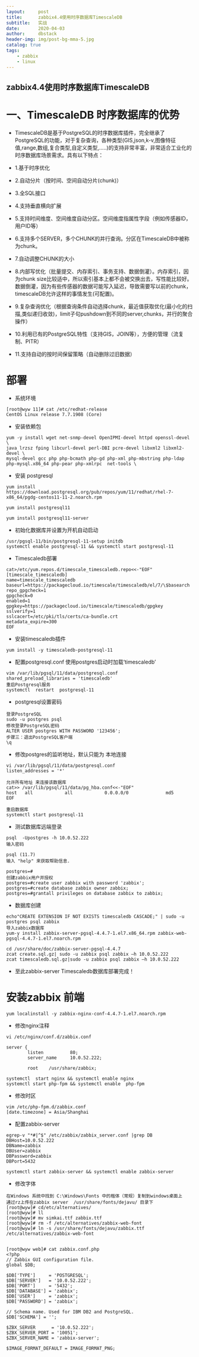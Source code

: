 ```yaml
---
layout:     post
title:      zabbix4.4使用时序数据库TimescaleDB
subtitle:   实战
date:       2020-04-03
author:     dbstack
header-img: img/post-bg-mma-5.jpg
catalog: true
tags:
    - zabbix
    - linux 
---
```

## zabbix4.4使用时序数据库TimescaleDB

# 一、TimescaleDB 时序数据库的优势
- TimescaleDB是基于PostgreSQL的时序数据库插件，完全继承了PostgreSQL的功能，对于复杂查询，各种类型(GIS,json,k-v,图像特征值,range,数组,复合类型,自定义类型,…..)的支持非常丰富，非常适合工业化的时序数据库场景需求。具有以下特点：

- 1.基于时序优化

- 2.自动分片（按时间、空间自动分片(chunk)）

- 3.全SQL接口

- 4.支持垂直横向扩展

- 5.支持时间维度、空间维度自动分区。空间维度指属性字段（例如传感器ID，用户ID等）

- 6.支持多个SERVER，多个CHUNK的并行查询。分区在TimescaleDB中被称为chunk。

- 7.自动调整CHUNK的大小

- 8.内部写优化（批量提交、内存索引、事务支持、数据倒灌）。内存索引，因为chunk size比较适中，所以索引基本上都不会被交换出去，写性能比较好。数据倒灌，因为有些传感器的数据可能写入延迟，导致需要写以前的chunk，timescaleDB允许这样的事情发生(可配置)。

- 9.复杂查询优化（根据查询条件自动选择chunk，最近值获取优化(最小化的扫描,类似递归收敛)，limit子句pushdown到不同的server,chunks，并行的聚合操作）

- 10.利用已有的PostgreSQL特性（支持GIS，JOIN等），方便的管理（流复制、PITR）

- 11.支持自动的按时间保留策略（自动删除过旧数据）

# 部署
- 系统环境
```
[root@wyw 11]# cat /etc/redhat-release 
CentOS Linux release 7.7.1908 (Core)
```
- 安装依赖包
```
yum -y install wget net-snmp-devel OpenIPMI-devel httpd openssl-devel \
java lrzsz fping libcurl-devel perl-DBI pcre-devel libxml2 libxml2-devel \
mysql-devel gcc php php-bcmath php-gd php-xml php-mbstring php-ldap php-mysql.x86_64 php-pear php-xmlrpc  net-tools \ 

```
- 安装 postgresql
```
yum install https://download.postgresql.org/pub/repos/yum/11/redhat/rhel-7-x86_64/pgdg-centos11-11-2.noarch.rpm

yum install postgresql11

yum install postgresql11-server

```
- 初始化数据库并设置为开机自动启动
```
/usr/pgsql-11/bin/postgresql-11-setup initdb
systemctl enable postgresql-11 && systemctl start postgresql-11
```
- Timescaledb部署
```
cat>/etc/yum.repos.d/timescale_timescaledb.repo<<-"EOF"
[timescale_timescaledb]
name=timescale_timescaledb
baseurl=https://packagecloud.io/timescale/timescaledb/el/7/\$basearch
repo_gpgcheck=1
gpgcheck=0
enabled=1
gpgkey=https://packagecloud.io/timescale/timescaledb/gpgkey
sslverify=1
sslcacert=/etc/pki/tls/certs/ca-bundle.crt
metadata_expire=300
EOF
```
- 安装timescaledb插件
```
yum install -y timescaledb-postgresql-11
```
- 配置postgresql.conf  使用postgres启动时加载‘timescaledb’
```
vim /var/lib/pgsql/11/data/postgresql.conf 
shared_preload_libraries = 'timescaledb'
重启Postgresql服务
systemctl  restart  postgresql-11

```
- postgresql设置密码
```
登录PostgreSQL
sudo -u postgres psql
修改登录PostgreSQL密码
ALTER USER postgres WITH PASSWORD '123456';
步骤三：退出PostgreSQL客户端
\q

```
- 修改postgres的监听地址，默认只能为 本地连接
```
vi /var/lib/pgsql/11/data/postgresql.conf
listen_addresses = '*' 

允许所有地址 来连接该数据库
cat>> /var/lib/pgsql/11/data/pg_hba.conf<<-"EOF"
host   all            all            0.0.0.0/0              md5
EOF

重启数据库
systemctl start postgresql-11
```
- 测试数据库远端登录
```
psql  -Upostgres -h 10.0.52.222
输入密码

psql (11.7)
输入 "help" 来获取帮助信息.

postgres=# 
创建zabbix用户并授权
postgres=#create user zabbix with password 'zabbix';
postgres=#create database zabbix owner zabbix;
postgres=#grantall privileges on database zabbix to zabbix;
```
- 数据库创建

```
echo"CREATE EXTENSION IF NOT EXISTS timescaledb CASCADE;" | sudo -u postgres psql zabbix
导入zabbix数据库
yum-y install zabbix-server-pgsql-4.4.7-1.el7.x86_64.rpm zabbix-web-pgsql-4.4.7-1.el7.noarch.rpm

cd /usr/share/doc/zabbix-server-pgsql-4.4.7
zcat create.sql.gz| sudo -u zabbix psql zabbix –h 10.0.52.222
zcat timescaledb.sql.gz|sudo -u zabbix psql zabbix –h 10.0.52.222

```
- 至此zabbix-server  Timescaledb数据库部署完成！

# 安装zabbix 前端
```
yum localinstall -y zabbix-nginx-conf-4.4.7-1.el7.noarch.rpm
```
- 修改nginx注释
```
vi /etc/nginx/conf.d/zabbix.conf

server {
        listen          80;
        server_name     10.0.52.222;

        root    /usr/share/zabbix;
        
systemctl  start nginx && systemctl enable nginx
systemctl start php-fpm && systemctl enable  php-fpm
```
- 修改时区
```
vim /etc/php-fpm.d/zabbix.conf
[date.timezone] = Asia/Shanghai
```
- 配置zabbix-server
```
egrep-v "*#|^$" /etc/zabbix/zabbix_server.conf |grep DB
DBHost=10.0.52.222
DBName=zabbix
DBUser=zabbix
DBPassword=zabbix
DBPort=5432

systemctl start zabbix-server && systemctl enable zabbix-server
```
- 修改字体
```
在Windows 系统中找到 C:\Windows\Fonts 中的楷体（常规）复制到windows桌面上
通过rz上传在zabbix server  /usr/share/fonts/dejavu/ 目录下
[root@wyw]# cd/etc/alternatives/
[root@wyw]# ll
[root@wyw]# mv simkai.ttf zabbix.ttf
[root@wyw]# rm -f /etc/alternatives/zabbix-web-font
[root@wyw]# ln -s /usr/share/fonts/dejavu/zabbix.ttf /etc/alternatives/zabbix-web-font


[root@wyw web]# cat zabbix.conf.php 
<?php
// Zabbix GUI configuration file.
global $DB;

$DB['TYPE']     = 'POSTGRESQL';
$DB['SERVER']   = '10.0.52.222';
$DB['PORT']     = '5432';
$DB['DATABASE'] = 'zabbix';
$DB['USER']     = 'zabbix';
$DB['PASSWORD'] = 'zabbix';

// Schema name. Used for IBM DB2 and PostgreSQL.
$DB['SCHEMA'] = '';

$ZBX_SERVER      = '10.0.52.222';
$ZBX_SERVER_PORT = '10051';
$ZBX_SERVER_NAME = 'zabbix-server';

$IMAGE_FORMAT_DEFAULT = IMAGE_FORMAT_PNG;
```







